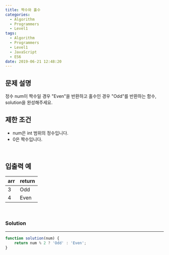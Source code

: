 ```yaml
---
title: 짝수와 홀수
categories:
  - Algorithm
  - Programmers
  - Level1
tags:
  - Algorithm
  - Programmers
  - Level1
  - JavaScript
  - ES6
date: 2019-06-21 12:48:20
---
```


## 문제 설명
정수 num이 짝수일 경우 "Even"을 반환하고 홀수인 경우 "Odd"를 반환하는 함수, solution을 완성해주세요.<br/>

## 제한 조건
- num은 int 범위의 정수입니다.
- 0은 짝수입니다.

<br/>

## 입출력 예

| arr | return |
| --- | --- |
| 3 | Odd |
| 4 | Even |

<br/>

### Solution

---

```javascript
function solution(num) {
    return num % 2 ? 'Odd' : 'Even';
}
```